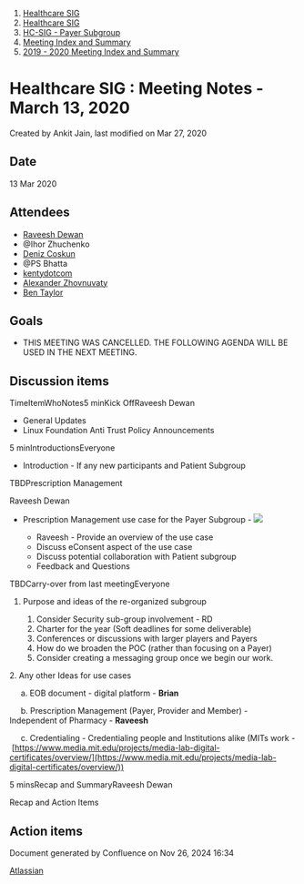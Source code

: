 1. [Healthcare SIG](index.html)
2. [Healthcare SIG](Healthcare-SIG_20545573.html)
3. [HC-SIG - Payer Subgroup](HC-SIG---Payer-Subgroup_20545772.html)
4. [Meeting Index and Summary](Meeting-Index-and-Summary_20562097.html)
5. [2019 - 2020 Meeting Index and Summary](2019---2020-Meeting-Index-and-Summary_20562096.html)

# Healthcare SIG : Meeting Notes - March 13, 2020

Created by Ankit Jain, last modified on Mar 27, 2020

## Date

13 Mar 2020

## Attendees

- [Raveesh Dewan](https://lf-hyperledger.atlassian.net/wiki/people/70121:649dc451-8286-49a2-9235-8e8961c00c8c?ref=confluence)
- @Ihor Zhuchenko
- [Deniz Coskun](https://lf-hyperledger.atlassian.net/wiki/people/5e7e004847dc780c3c85441c?ref=confluence)
- @PS Bhatta
- [kentydotcom](https://lf-hyperledger.atlassian.net/wiki/people/70121:00291719-8c53-44c0-993d-53f6b2c63679?ref=confluence)
- [Alexander Zhovnuvaty](https://lf-hyperledger.atlassian.net/wiki/people/557058:6f8c0c05-8b3b-4fc4-841b-a3dee0e9b892?ref=confluence)
- [Ben Taylor](https://lf-hyperledger.atlassian.net/wiki/people/5e0f9bdd3ebba10e937f2211?ref=confluence)

## Goals

- THIS MEETING WAS CANCELLED. THE FOLLOWING AGENDA WILL BE USED IN THE NEXT MEETING.

## Discussion items

TimeItemWhoNotes5 minKick OffRaveesh Dewan

- General Updates
- Linux Foundation Anti Trust Policy Announcements

5 minIntroductionsEveryone

- Introduction - If any new participants and Patient Subgroup

TBDPrescription Management

Raveesh Dewan

- Prescription Management use case for the Payer Subgroup - [![](plugins/servlet/confluence/placeholder/unknown-macro)](https://docs.google.com/presentation/d/1v-_1K2pumx4fcFaC62mWn8JEUB9oLmB-/edit#slide=id.p8) 
  
  - Raveesh - Provide an overview of the use case
  - Discuss eConsent aspect of the use case
  - Discuss potential collaboration with Patient subgroup
  - Feedback and Questions

TBDCarry-over from last meetingEveryone

1. Purpose and ideas of the re-organized subgroup
   
   1. Consider Security sub-group involvement - RD
   2. Charter for the year (Soft deadlines for some deliverable)
   3. Conferences or discussions with larger players and Payers
   4. How do we broaden the POC (rather than focusing on a Payer)
   5. Consider creating a messaging group once we begin our work.

2\. Any other Ideas for use cases

     a. EOB document - digital platform - **Brian**

     b. Prescription Management (Payer, Provider and Member) - Independent of Pharmacy - **Raveesh**

     c. Credentialing - Credentialing people and Institutions alike (MITs work - [https://www.media.mit.edu/projects/media-lab-digital-certificates/overview/](https://www.media.mit.edu/projects/media-lab-digital-certificates/overview/))

5 minsRecap and SummaryRaveesh Dewan

Recap and Action Items

## Action items

Document generated by Confluence on Nov 26, 2024 16:34

[Atlassian](http://www.atlassian.com/)
